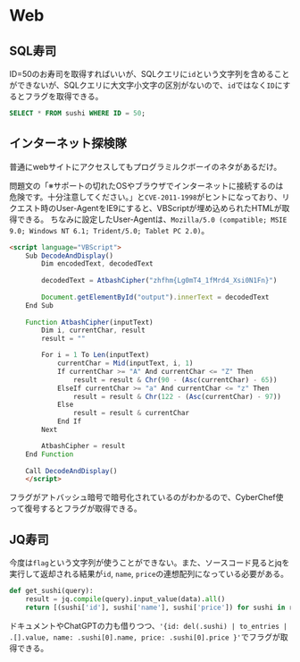 # Web

## SQL寿司

ID=50のお寿司を取得すればいいが、SQLクエリに`id`という文字列を含めることができないが、SQLクエリに大文字小文字の区別がないので、`id`ではなく`ID`にするとフラグを取得できる。

```sql
SELECT * FROM sushi WHERE ID = 50;
```

## インターネット探検隊

普通にwebサイトにアクセスしてもプログラミルクボーイのネタがあるだけ。

問題文の「※サポートの切れたOSやブラウザでインターネットに接続するのは危険です。十分注意してください。」と`CVE-2011-1998`がヒントになっており、リクエスト時のUser-AgentをIE9にすると、VBScriptが埋め込められたHTMLが取得できる。
ちなみに設定したUser-Agentは、`Mozilla/5.0 (compatible; MSIE 9.0; Windows NT 6.1; Trident/5.0; Tablet PC 2.0)`。

```html
<script language="VBScript">
    Sub DecodeAndDisplay()
        Dim encodedText, decodedText
    
        decodedText = AtbashCipher("zhfhm{Lg0mT4_1fMrd4_Xsi0N1Fn}")
    
        Document.getElementById("output").innerText = decodedText
    End Sub
    
    Function AtbashCipher(inputText)
        Dim i, currentChar, result
        result = ""

        For i = 1 To Len(inputText)
            currentChar = Mid(inputText, i, 1)
            If currentChar >= "A" And currentChar <= "Z" Then
                result = result & Chr(90 - (Asc(currentChar) - 65))
            ElseIf currentChar >= "a" And currentChar <= "z" Then
                result = result & Chr(122 - (Asc(currentChar) - 97))
            Else
                result = result & currentChar
            End If
        Next

        AtbashCipher = result
    End Function
    
    Call DecodeAndDisplay()
    </script>
```

フラグがアトバッシュ暗号で暗号化されているのがわかるので、CyberChef使って復号するとフラグが取得できる。

## JQ寿司

今度は`flag`という文字列が使うことができない。また、ソースコード見るとjqを実行して返却される結果が`id`, `name`, `price`の連想配列になっている必要がある。

```python
def get_sushi(query):
    result = jq.compile(query).input_value(data).all()
    return [(sushi['id'], sushi['name'], sushi['price']) for sushi in result[:3]]
```

ドキュメントやChatGPTの力も借りつつ、`'{id: del(.sushi) | to_entries | .[].value, name: .sushi[0].name, price: .sushi[0].price }'`でフラグが取得できる。
